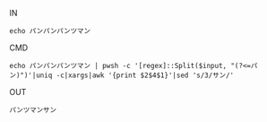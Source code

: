 IN

```
echo パンパンパンツマン
```

CMD

```
echo パンパンパンツマン | pwsh -c '[regex]::Split($input, "(?<=パン)")'|uniq -c|xargs|awk '{print $2$4$1}'|sed 's/3/サン/'
```

OUT

```
パンツマンサン
```
